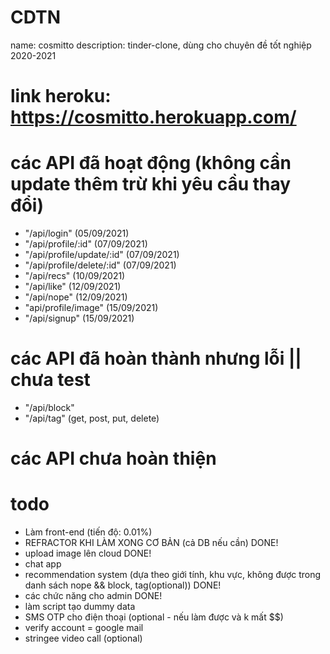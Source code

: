 # CDTN
name: cosmitto
description: tinder-clone, dùng cho chuyên đề tốt nghiệp 2020-2021

# link heroku: https://cosmitto.herokuapp.com/

# các API đã hoạt động (không cần update thêm trừ khi yêu cầu thay đổi)
- "/api/login"                  (05/09/2021)
- "/api/profile/:id"            (07/09/2021)
- "/api/profile/update/:id"     (07/09/2021)
- "/api/profile/delete/:id"     (07/09/2021)
- "/api/recs"                   (10/09/2021)
- "/api/like"                   (12/09/2021)
- "/api/nope"                   (12/09/2021)
- "api/profile/image"           (15/09/2021)
- "/api/signup"                 (15/09/2021)

# các API đã hoàn thành nhưng lỗi || chưa test
- "/api/block"
- "/api/tag" (get, post, put, delete)

# các API chưa hoàn thiện 


# todo
- Làm front-end (tiến độ: 0.01%)
- REFRACTOR KHI LÀM XONG CƠ BẢN (cả DB nếu cần)                                                                 DONE!
- upload image lên cloud                                                                                        DONE!
- chat app
- recommendation system (dựa theo giới tính, khu vực, không được trong danh sách nope && block, tag(optional))  DONE!
- các chức năng cho admin                                                                                       DONE!
- làm script tạo dummy data
- SMS OTP cho điện thoại (optional - nếu làm được và k mất $$)
- verify account = google mail
- stringee video call (optional)
